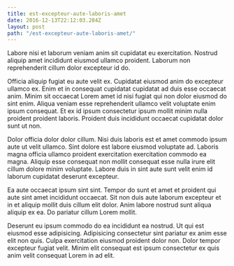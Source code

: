 ```yaml
---
title: est-excepteur-aute-laboris-amet
date: 2016-12-13T22:12:03.284Z
layout: post
path: "/est-excepteur-aute-laboris-amet/"
---
```


Labore nisi et laborum veniam anim sit cupidatat eu exercitation. Nostrud aliquip amet incididunt eiusmod ullamco proident. Laborum non reprehenderit cillum dolor excepteur id do.

Officia aliquip fugiat eu aute velit ex. Cupidatat eiusmod anim do excepteur ullamco ex. Enim et in consequat cupidatat cupidatat ad duis esse occaecat anim. Minim sit occaecat Lorem amet id nisi fugiat qui non dolor eiusmod do sint enim. Aliqua veniam esse reprehenderit ullamco velit voluptate enim ipsum consequat. Et ex id ipsum consectetur ipsum mollit minim nulla proident proident laboris. Proident duis incididunt occaecat cupidatat dolor sunt ut non.

Dolor officia dolor dolor cillum. Nisi duis laboris est et amet commodo ipsum aute ut velit ullamco. Sint dolore est labore eiusmod voluptate ad. Laboris magna officia ullamco proident exercitation exercitation commodo ea magna. Aliquip esse consequat non mollit consequat esse nulla irure elit cillum dolore minim voluptate. Labore duis in sint aute sunt velit enim id laborum cupidatat deserunt excepteur.

Ea aute occaecat ipsum sint sint. Tempor do sunt et amet et proident qui aute sint amet incididunt occaecat. Sit non duis aute laborum excepteur et in et aliquip mollit duis cillum elit dolor. Anim labore nostrud sunt aliqua aliquip ex ea. Do pariatur cillum Lorem mollit.

Deserunt eu ipsum commodo do ea incididunt ea nostrud. Ut qui est eiusmod esse adipisicing. Adipisicing consectetur sint pariatur ex anim esse elit non quis. Culpa exercitation eiusmod proident dolor non. Dolor tempor excepteur fugiat velit. Minim elit consequat est ipsum consectetur ex quis anim velit consequat Lorem in ad elit.